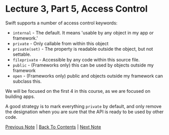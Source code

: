 # Lecture 3, Part 5, Access Control

Swift supports a number of access control keywords:

* `internal` - The default. It means 'usable by any object in my app or framework.'
* `private` - Only callable from within this object
* `private(set)` - The property is readable outside the object, but not settable.
* `fileprivate` - Accessible by any code within this source file.
* `public` - (Frameworks only) this can be used by objects outside my framework
* `open` - (Frameworks only) public and objects outside my framework can subclass this.

We will be focused on the first 4 in this course, as we are focused on building apps.

A good strategy is to mark everything `private` by default, and only remove the designation when you are sure that the API is ready to be used by other code.

[Previous Note](../Lecture%203%20-%20The%20Swift%20Programming%20Language/Part%204%20-%20Computed%20Values.md) | [Back To Contents](https://github.com/eldaroid/CS193P-Stanford-iOS-lectures) |  [Next Note](../Lecture%203%20-%20The%20Swift%20Programming%20Language/Part%206%20-%20Extensions.md)

